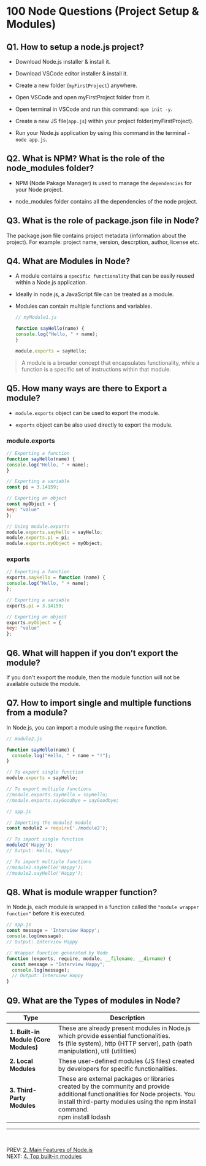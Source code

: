 # 100 Node Questions (Project Setup & Modules)

## Q1. How to setup a node.js project?

* Download Node.js installer & install it.

* Download VSCode editor installer & install it.

* Create a new folder (`myFirstProject`) anywhere.

* Open VSCode and open myFirstProject folder from it.

* Open terminal in VSCode and run this command: `npm init -y`.

* Create a new JS file(`app.js`) within your project folder(myFirstProject).

* Run your Node.js application by using this command in the terminal - `node app.js`.

## Q2. What is NPM? What is the role of the node_modules folder?

* NPM (Node Pakage Manager)  is used to manage the `dependencies` for your Node project.

* node_modules folder contains all the dependencies of the node project.

## Q3. What is the role of package.json file in Node?

The package.json file contains project metadata (information about the project). For example: project name, version, descrption, author, license etc.

## Q4. What are Modules in Node?

* A module contains a `specific functionality` that can be easily reused within a Node.js application.

* Ideally in node.js, a JavaScript file can be treated as a module.

* Modules can contain multiple functions and variables.

    ```js
    // myModule1.js

    function sayHello(name) {
    console.log("Hello, " + name);
    }

    module.exports = sayHello;
    ```

> A module is a broader concept that encapsulates functionality, while a function is a specific set of instructions within that module.

## Q5. How many ways are there to Export a module?

* `module.exports` object can be used to export the module.

* `exports` object can be also used directly to export the module.

### module.exports

```js
// Exporting a function
function sayHello(name) {
console.log("Hello, " + name);
}

// Exporting a variable
const pi = 3.14159;

// Exporting an object
const myObject = {
key: "value"
};

// Using module.exports
module.exports.sayHello = sayHello;
module.exports.pi = pi;
module.exports.myObject = myObject;
```

### exports

```js
// Exporting a function
exports.sayHello = function (name) {
console.log("Hello, " + name);
};

// Exporting a variable
exports.pi = 3.14159;

// Exporting an object
exports.myObject = {
key: "value"
};
```

## Q6. What will happen if you don’t export the module?

If you don't exxport the module, then the module function will not be available outside the module.

## Q7. How to import single and multiple functions from a module?

In Node.js, you can import a module using the `require` function.

```js
// module2.js

function sayHello(name) {
  console.log("Hello, " + name + "!");
}

// To export single function
module.exports = sayHello;

// To export multiple functions
//module.exports.sayHello = sayHello;
//module.exports.sayGoodbye = sayGoodbye;
```
```js
// app.js

// Importing the module2 module
const module2 = require('./module2');

// To import single function
module2('Happy');
// Output: Hello, Happy!

// To import multiple functions
//module2.sayHello('Happy');
//module2.sayHello('Happy');
```

## Q8. What is module wrapper function?

In Node.js, each module is wrapped in a function called the `"module wrapper function"` before it is executed.

```js
// app.js
const message = 'Interview Happy';
console.log(message);
// Output: Interview Happy
```

```js
// Wrapper function generated by Node
function (exports, require, module, __filename, __dirname) {
  const message = "Interview Happy";
  console.log(message);
  // Output: Interview Happy
}
```

## Q9. What are the Types of modules in Node?

| Type |Description|
|--|--|
| **1. Built-in Module (Core Modules)** | These are already present modules in Node.js which provide essential functionalities. <br> fs (file system), http (HTTP server), path (path manipulation), util (utilities) | 
| **2. Local Modules**  | These user-defined modules (JS files) created by developers for specific functionalities.| 
| **3. Third-Party Modules** | These are external packages or libraries created by the community and provide additional functionalities for Node projects. You install third-party modules using the npm install command. <br> npm install lodash|

<hr>
<br>

PREV: [2. Main Features of Node.js](2.Features_of_Node.md) <br>
NEXT: [4. Top built-in modules](4.Built_in_modules.md)


<!---
Adarsh 
29th July 2024
06:07 PM
(20:53)
--->
